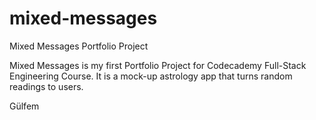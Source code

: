 # mixed-messages
Mixed Messages Portfolio Project 

Mixed Messages is my first Portfolio Project for Codecademy Full-Stack Engineering Course.
It is a mock-up astrology app that turns random readings to users.

Gülfem
